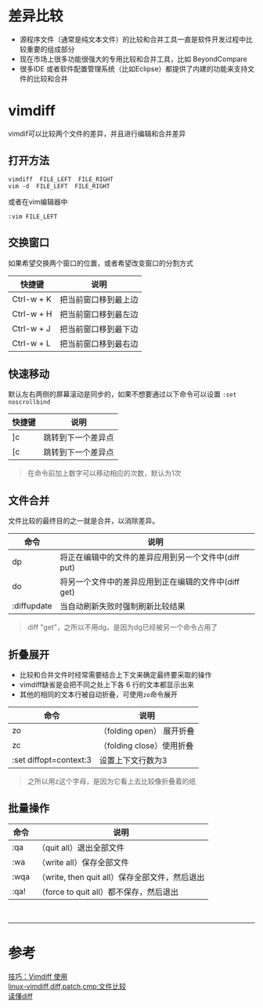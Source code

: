 # 差异比较
- 源程序文件（通常是纯文本文件）的比较和合并工具一直是软件开发过程中比较重要的组成部分
- 现在市场上很多功能很强大的专用比较和合并工具，比如 BeyondCompare
- 很多IDE 或者软件配置管理系统（比如Eclipse）都提供了内建的功能来支持文件的比较和合并


# vimdiff
vimdif可以比较两个文件的差异，并且进行编辑和合并差异

## 打开方法
```
vimdiff  FILE_LEFT  FILE_RIGHT
vim -d  FILE_LEFT  FILE_RIGHT
```
或者在vim编辑器中
```
:vim FILE_LEFT
```


## 交换窗口
如果希望交换两个窗口的位置，或者希望改变窗口的分割方式

|快捷键 | 说明 |
|--- |--- |
|Ctrl-w + K | 把当前窗口移到最上边 |
|Ctrl-w + H | 把当前窗口移到最左边 |
|Ctrl-w + J | 把当前窗口移到最下边 |
|Ctrl-w + L | 把当前窗口移到最右边 |


## 快速移动
默认左右两侧的屏幕滚动是同步的，如果不想要通过以下命令可以设置
`:set noscrollbind`

|快捷键 | 说明 |
|--- |--- |
|]c | 跳转到下一个差异点 |
|[c | 跳转到下一个差异点 |
> 在命令前加上数字可以移动相应的次数，默认为1次


## 文件合并
文件比较的最终目的之一就是合并，以消除差异。

|命令 | 说明 |
|--- |--- |
|dp | 将正在编辑中的文件的差异应用到另一个文件中(diff put) |
|do | 将另一个文件中的差异应用到正在编辑的文件中(diff get) |
|:diffupdate | 当自动刷新失败时强制刷新比较结果|
> diff "get"，之所以不用dg，是因为dg已经被另一个命令占用了


## 折叠展开
- 比较和合并文件时经常需要结合上下文来确定最终要采取的操作
- vimdiff缺省是会把不同之处上下各 6 行的文本都显示出来
- 其他的相同的文本行被自动折叠，可使用`zo`命令展开

|命令 | 说明 |
|--- |--- |
|zo |（folding open） 展开折叠 |
|zc |（folding close）使用折叠 |
|:set diffopt=context:3| 设置上下文行数为3 |
> 之所以用z这个字母，是因为它看上去比较像折叠着的纸


## 批量操作
|命令 | 说明 |
|--- |--- |
|:qa |（quit all）退出全部文件 |
|:wa |（write all）保存全部文件 |
|:wqa |（write, then quit all）保存全部文件，然后退出 |
|:qa! |（force to quit all）都不保存，然后退出 |


<br/>

---

# 参考

[技巧：Vimdiff 使用][1]  
[linux-vimdiff,diff,patch,cmp:文件比较][2]  
[读懂diff][3]  

[1]: https://www.ibm.com/developerworks/cn/linux/l-vimdiff/index.html
[2]: http://blog.csdn.net/gexiaobaoHelloWorld/article/details/7783686
[3]: http://www.ruanyifeng.com/blog/2012/08/how_to_read_diff.html